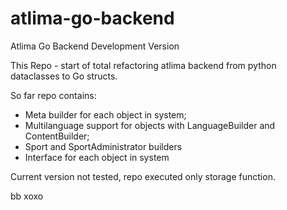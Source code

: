 # atlima-go-backend
Atlima Go Backend Development Version

This Repo - start of total refactoring atlima backend from python dataclasses to Go structs.

So far repo contains:
- Meta builder for each object in system;
- Multilanguage support for objects with LanguageBuilder and ContentBuilder;
- Sport and SportAdministrator builders
- Interface for each object in system

Current version not tested, repo executed only storage function.

bb xoxo
